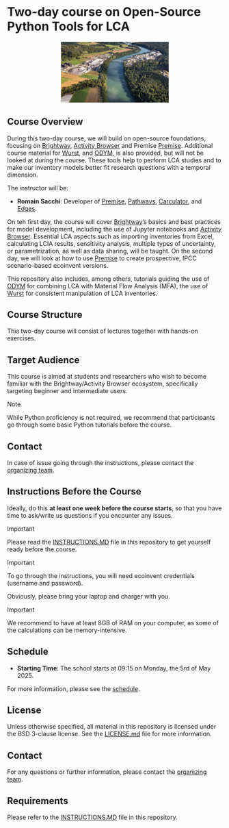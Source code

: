 # Two-day course on Open-Source Python Tools for LCA

<p align="center">
  <img src="https://github.com/Laboratory-for-Energy-Systems-Analysis/winter-school-psi-2025/blob/main/_images/psi_luftbild.jpg" 
    alt="Aerial picture of PSI. PSI Ost is on the right side of the Aare." width="50%"/>
</p>

## Course Overview

During this two-day course, we will build on open-source foundations, focusing 
on [Brightway](https://github.com/brightway-lca), [Activity Browser](https://github.com/LCA-ActivityBrowser/activity-browser) and Premise [Premise](https://github.com/polca/premise).
Additional course material for [Wurst](https://github.com/polca/wurst), and [ODYM](https://github.com/IndEcol/ODYM), 
is also provided, but will not be looked at during the course. 
These tools help to perform LCA studies and to make our inventory 
models better fit research questions with a temporal dimension. 

The instructor will be:

- **Romain Sacchi**: Developer of [Premise](https://github.com/polca/premise), [Pathways](https://github.com/polca/pathways), [Carculator](https://github.com/Laboratory-for-Energy-Systems-Analysis/carculator), and [Edges](https://github.com/Laboratory-for-Energy-Systems-Analysis/edges).

On teh first day, the course will cover [Brightway](https://docs.brightway.dev/en/latest/)’s basics and best practices for model development, 
including the use of Jupyter notebooks and [Activity Browser](https://github.com/LCA-ActivityBrowser/activity-browser). 
Essential LCA aspects such as importing inventories from Excel, calculating LCIA results, sensitivity analysis, multiple types of 
uncertainty, or parametrization, as well as data sharing, will be taught. 
On the second day, we will look at how to use [Premise](https://premise.readthedocs.io) to create prospective, IPCC scenario-based ecoinvent versions.

This repository also includes, among others, tutorials guiding the use of [ODYM](https://github.com/IndEcol/ODYM) 
for combining LCA with Material Flow Analysis (MFA), 
the use of [Wurst](https://github.com/polca/wurst) for consistent manipulation of LCA inventories.

## Course Structure
This two-day course will consist of lectures together with hands-on exercises.

## Target Audience
This course is aimed at students and researchers who wish to become familiar with 
the Brightway/Activity Browser ecosystem, specifically targeting beginner and intermediate 
users. 

> [!NOTE]
> While Python proficiency is not required, we recommend that participants 
> go through some basic Python tutorials before the course.


## Contact

In case of issue going through the instructions, please contact 
the [organizing team](mailto:romain.sacchi@psi.ch).


## Instructions Before the Course
Ideally, do this **at least one week before the course starts**, 
so that you have time to ask/write us questions if you encounter any issues.

> [!IMPORTANT]  
> Please read the [INSTRUCTIONS.MD](INSTRUCTIONS.MD) file in this repository to get 
> yourself ready before the course.

> [!IMPORTANT]  
> To go through the instructions, you will need ecoinvent credentials 
> (username and password).

Obviously, please bring your laptop and charger with you.

> [!IMPORTANT]
> We recommend to have at least 8GB of RAM on your computer, as some of the 
> calculations can be memory-intensive.

## Schedule
- **Starting Time**: The school starts at 09:15 on Monday, the 5rd of May 2025. 


For more information, please see the [schedule](SCHEDULE.MD).

## License
Unless otherwise specified, all material in this repository is licensed
under the BSD 3-clause license. See the [LICENSE.md](LICENSE.md) file for more information.

## Contact
For any questions or further information, 
please contact the [organizing team](mailto:karin.treyer@psi.ch).

## Requirements
Please refer to the [INSTRUCTIONS.MD](INSTRUCTIONS.MD) file in this repository.
